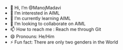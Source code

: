 - 👋 Hi, I’m @ManojMadavi
- 👀 I’m interested in AIML
- 🌱 I’m currently learning AIML
- 💞️ I’m looking to collaborate on AIML
- 📫 How to reach me : Reach me through Git
- 😄 Pronouns: He/Him
- ⚡ Fun fact: There are only two genders in the World

<!---
ManojMadavi/ManojMadavi is a ✨ special ✨ repository because its `README.md` (this file) appears on your GitHub profile.
You can click the Preview link to take a look at your changes.
--->
